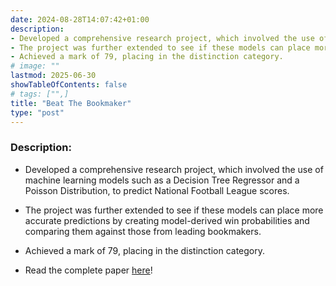 ```yaml
---
date: 2024-08-28T14:07:42+01:00
description: 
- Developed a comprehensive research project, which involved the use of machine learning models such as a Decision Tree Regressor and a Poisson Distribution, to predict National Football League scores. 
- The project was further extended to see if these models can place more accurate predictions by creating model-derived win probabilities and comparing them against those from leading bookmakers.
- Achieved a mark of 79, placing in the distinction category.
# image: ""
lastmod: 2025-06-30
showTableOfContents: false
# tags: ["",]
title: "Beat The Bookmaker"
type: "post"
---
```


### Description:
- Developed a comprehensive research project, which involved the use of machine learning models such as a Decision Tree Regressor and a Poisson Distribution, to predict National Football League scores. 


- The project was further extended to see if these models can place more accurate predictions by creating model-derived win probabilities and comparing them against those from leading bookmakers.


- Achieved a mark of 79, placing in the distinction category.


- Read the complete paper [here](/Shreyan%20Nageswaran%20-%20Beat%20The%20Bookmaker.pdf)!